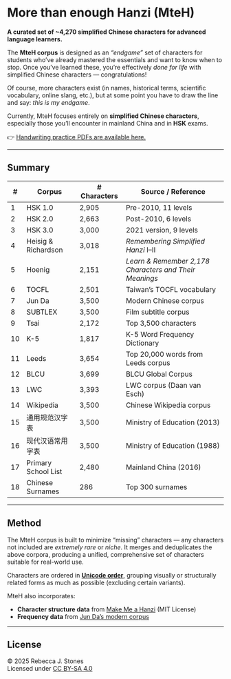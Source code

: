# More than enough Hanzi (MteH)

**A curated set of ~4,270 simplified Chinese characters for advanced language learners.**  

The **MteH corpus** is designed as an *“endgame”* set of characters for students who’ve already mastered the essentials and want to know when to stop. Once you’ve learned these, you’re effectively *done for life* with simplified Chinese characters — congratulations!  

Of course, more characters exist (in names, historical terms, scientific vocabulary, online slang, etc.), but at some point you have to draw the line and say: *this is my endgame*.  

Currently, MteH focuses entirely on **simplified Chinese characters**, especially those you’ll encounter in mainland China and in **HSK** exams.  

👉 [Handwriting practice PDFs are available here.](https://github.com/becky82/mteh/tree/main/versions/v0.1.1)

---

## Summary

<div align="center">

| # | Corpus | # Characters | Source / Reference |
|---|---------|---------------|--------------------|
| 1 | HSK 1.0 | 2,905 | Pre-2010, 11 levels |
| 2 | HSK 2.0 | 2,663 | Post-2010, 6 levels |
| 3 | HSK 3.0 | 3,000 | 2021 version, 9 levels |
| 4 | Heisig & Richardson | 3,018 | *Remembering Simplified Hanzi* I–II |
| 5 | Hoenig | 2,151 | *Learn & Remember 2,178 Characters and Their Meanings* |
| 6 | TOCFL | 2,501 | Taiwan’s TOCFL vocabulary |
| 7 | Jun Da | 3,500 | Modern Chinese corpus |
| 8 | SUBTLEX | 3,500 | Film subtitle corpus |
| 9 | Tsai | 2,172 | Top 3,500 characters |
| 10 | K-5 | 1,817 | K-5 Word Frequency Dictionary |
| 11 | Leeds | 3,654 | Top 20,000 words from Leeds corpus |
| 12 | BLCU | 3,699 | BLCU Global Corpus |
| 13 | LWC | 3,393 | LWC corpus (Daan van Esch) |
| 14 | Wikipedia | 3,500 | Chinese Wikipedia corpus |
| 15 | 通用规范汉字表 | 3,500 | Ministry of Education (2013) |
| 16 | 现代汉语常用字表 | 3,500 | Ministry of Education (1988) |
| 17 | Primary School List | 2,480 | Mainland China (2016) |
| 18 | Chinese Surnames | 286 | Top 300 surnames |

</div>

---

## Method

The MteH corpus is built to minimize “missing” characters — any characters not included are *extremely rare* or *niche*. It merges and deduplicates the above corpora, producing a unified, comprehensive set of characters suitable for real-world use.  

Characters are ordered in **[Unicode order](https://www.unicode.org/versions/Unicode16.0.0/core-spec/chapter-18/#G11620)**, grouping visually or structurally related forms as much as possible (excluding certain variants).  

MteH also incorporates:  
- **Character structure data** from [Make Me a Hanzi](https://github.com/skishore/makemeahanzi) (MIT License)  
- **Frequency data** from [Jun Da’s modern corpus](http://lingua.mtsu.edu/chinese-computing/statistics/char/list.php?Which=MO)

---

## License

© 2025 Rebecca J. Stones  
Licensed under [CC BY-SA 4.0](https://creativecommons.org/licenses/by-sa/4.0/)
